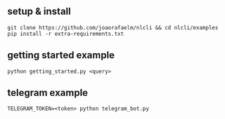 ## setup & install
```
git clone https://github.com/joaorafaelm/nlcli && cd nlcli/examples
pip install -r extra-requirements.txt
```

## getting started example
`python getting_started.py <query>`

## telegram example
`TELEGRAM_TOKEN=<token> python telegram_bot.py`
